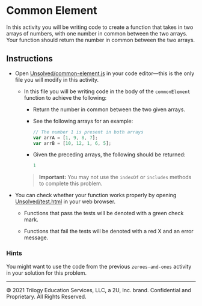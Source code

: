 # Common Element

In this activity you will be writing code to create a function that takes in two arrays of numbers, with one number in common between the two arrays. Your function should return the number in common between the two arrays.

## Instructions

* Open [Unsolved/common-element.js](Unsolved/common-element.js) in your code editor&mdash;this is the only file you will modify in this activity.

  * In this file you will be writing code in the body of the `commonElement` function to achieve the following:

    * Return the number in common between the two given arrays.

    * See the following arrays for an example:

      ```js
      // The number 1 is present in both arrays
      var arrA = [1, 9, 8, 7];
      var arrB = [10, 12, 1, 6, 5];
      ```

    * Given the preceding arrays, the following should be returned:

      ```js
      1
      ```

    > **Important:** You may not use the `indexOf` or `includes` methods to complete this problem.

* You can check whether your function works properly by opening [Unsolved/test.html](Unsolved/test.html) in your web browser.

  * Functions that pass the tests will be denoted with a green check mark.

  * Functions that fail the tests will be denoted with a red X and an error message.

### Hints

You might want to use the code from the previous `zeroes-and-ones` activity in your solution for this problem.

---

 © 2021 Trilogy Education Services, LLC, a 2U, Inc. brand. Confidential and Proprietary. All Rights Reserved.